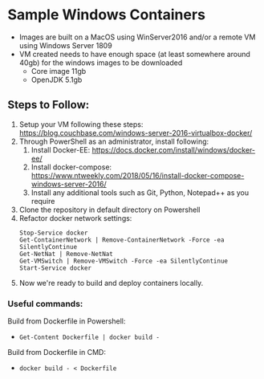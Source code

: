 # Sample Windows Containers
- Images are built on a MacOS using WinServer2016 and/or a remote VM using Windows Server 1809
- VM created needs to have enough space (at least somewhere around 40gb) for the windows images to be downloaded
  - Core image 11gb
  - OpenJDK 5.1gb

## Steps to Follow:
1. Setup your VM following these steps: https://blog.couchbase.com/windows-server-2016-virtualbox-docker/
2. Through PowerShell as an administrator, install following:
   1. Install Docker-EE: https://docs.docker.com/install/windows/docker-ee/ 
   2. Install docker-compose: https://www.ntweekly.com/2018/05/16/install-docker-compose-windows-server-2016/
   3. Install any additional tools such as Git, Python, Notepad++ as you require
3. Clone the repository in default directory on Powershell
4. Refactor docker network settings:
    ```
    Stop-Service docker
    Get-ContainerNetwork | Remove-ContainerNetwork -Force -ea SilentlyContinue
    Get-NetNat | Remove-NetNat
    Get-VMSwitch | Remove-VMSwitch -Force -ea SilentlyContinue
    Start-Service docker
    ```
5. Now we're ready to build and deploy containers locally.

### Useful commands:
Build from Dockerfile in Powershell:
- `Get-Content Dockerfile | docker build -`

Build from Dockerfile in CMD:
- `docker build - < Dockerfile`
